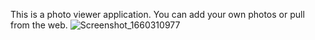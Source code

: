 This is a photo viewer application. You can add your own photos or pull from the web.
![Screenshot_1660310977](https://user-images.githubusercontent.com/52621536/184500592-2654f127-98eb-474d-b1f4-903cfaff2ae7.png)
